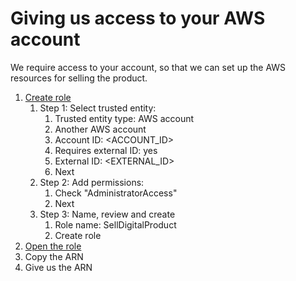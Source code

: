 # Giving us access to your AWS account

We require access to your account, so that we can set up the AWS resources for selling the product.

1. [Create role](https://us-east-1.console.aws.amazon.com/iamv2/home#/roles/create)
   1. Step 1: Select trusted entity:
      1. Trusted entity type: AWS account
      2. Another AWS account
      3. Account ID: \<ACCOUNT_ID>
      4. Requires external ID: yes
      5. External ID: \<EXTERNAL_ID>
      6. Next
   2. Step 2: Add permissions:
      1. Check "AdministratorAccess"
      2. Next
   3. Step 3: Name, review and create
      1. Role name: SellDigitalProduct
      2. Create role
2. [Open the role](https://us-east-1.console.aws.amazon.com/iamv2/home#/roles/details/SellDigitalProduct?section=permissions)
3. Copy the ARN
4. Give us the ARN
